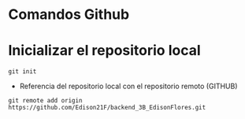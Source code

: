 # Comandos Github

# Inicializar el repositorio local
```
git init
```
- Referencia del repositorio local con el repositorio remoto (GITHUB)
````
git remote add origin https://github.com/Edison21F/backend_3B_EdisonFlores.git
````